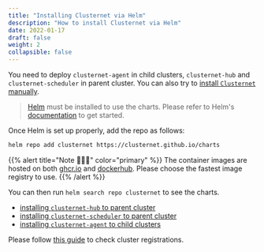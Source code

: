 ```yaml
---
title: "Installing Clusternet via Helm"
description: "How to install Clusternet via Helm"
date: 2022-01-17
draft: false
weight: 2
collapsible: false
---
```


You need to deploy `clusternet-agent` in child clusters, `clusternet-hub` and `clusternet-scheduler` in parent cluster.
You can also try to [install `Clusternet` manually](/docs/getting-started/install-the-hard-way/).

> [Helm](https://helm.sh) must be installed to use the charts. Please refer to Helm's [documentation](https://helm.sh/docs/) to get started.

Once Helm is set up properly, add the repo as follows:

```bash
helm repo add clusternet https://clusternet.github.io/charts
```

{{% alert title="Note 🐳🐳🐳" color="primary" %}}
The container images are hosted on both [ghcr.io](https://github.com/orgs/clusternet/packages) and [dockerhub](https://hub.docker.com/u/clusternet).
Please choose the fastest image registry to use.
{{% /alert %}}

You can then run `helm search repo clusternet` to see the charts.

- [installing `clusternet-hub` to parent cluster](https://github.com/clusternet/charts/tree/main/charts/clusternet-hub)
- [installing `clusternet-scheduler` to parent cluster](https://github.com/clusternet/charts/tree/main/charts/clusternet-scheduler)
- [installing `clusternet-agent` to child clusters](https://github.com/clusternet/charts/tree/main/charts/clusternet-agent)

Please follow [this guide](/zh-cn/docs/tutorials/cluster-management/checking-cluster-registration/) to check cluster registrations.
